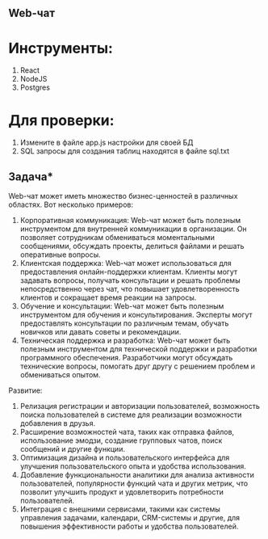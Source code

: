 ## Web-чат

# Инструменты:
1. React
2. NodeJS
3. Postgres

# Для проверки:
1. Измените в файле app.js настройки для своей БД
2. SQL запросы для создания таблиц находятся в файле sql.txt

## Задача*
Web-чат может иметь множество бизнес-ценностей в различных областях. Вот несколько примеров:

1. Корпоративная коммуникация: Web-чат может быть полезным инструментом для внутренней коммуникации в организации. Он позволяет сотрудникам обмениваться моментальными сообщениями, обсуждать проекты, делиться файлами и решать оперативные вопросы.
2. Клиентская поддержка: Web-чат может использоваться для предоставления онлайн-поддержки клиентам. Клиенты могут задавать вопросы, получать консультации и решать проблемы непосредственно через чат, что повышает удовлетворенность клиентов и сокращает время реакции на запросы.
3. Обучение и консультации: Web-чат может быть полезным инструментом для обучения и консультирования. Эксперты могут предоставлять консультации по различным темам, обучать новичков или давать советы и рекомендации.
4. Техническая поддержка и разработка: Web-чат может быть полезным инструментом для технической поддержки и разработки программного обеспечения. Разработчики могут обсуждать технические вопросы, помогать друг другу с решением проблем и обмениваться опытом.

Развитие:

1. Релизация регистрации и авторизации пользователей, возможность поиска пользователей в системе для реализации возможности добавления в друзья.
1. Расширение возможностей чата, таких как отправка файлов, использование эмодзи, создание групповых чатов, поиск сообщений и другие функции.
2. Оптимизация дизайна и пользовательского интерфейса для улучшения пользовательского опыта и удобства использования.
3. Добавление функциональности аналитики для анализа активности пользователей, популярности функций чата и других метрик, что позволит улучшить продукт и удовлетворить потребности пользователей.
4. Интеграция с внешними сервисами, такими как системы управления задачами, календари, CRM-системы и другие, для повышения эффективности работы и удобства пользователей.
